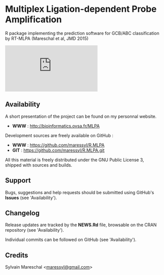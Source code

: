 Multiplex Ligation-dependent Probe Amplification
================================================

R package implementing the prediction software for GCB/ABC classification by RT-MLPA (Mareschal et al, JMD 2015)

![Github version](https://bioinformatics.ovsa.fr/badge.php?package=MLPA)


Availability
------------

A short presentation of the project can be found on my personnal website.

* **WWW** : http://bioinformatics.ovsa.fr/MLPA

Development sources are freely available on GitHub :

* **WWW** : https://github.com/maressyl/R.MLPA
* **GIT** : https://github.com/maressyl/R.MLPA.git

All this material is freely distributed under the GNU Public License 3, shipped with sources and builds.


Support
-------

Bugs, suggestions and help requests should be submitted using GitHub's **Issues** (see 'Availability').


Changelog
---------

Release updates are tracked by the **NEWS.Rd** file, browsable on the CRAN repository (see 'Availability').

Individual commits can be followed on GitHub (see 'Availability').


Credits
---------

Sylvain Mareschal <<maressyl@gmail.com>>


